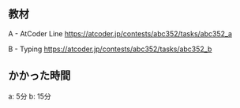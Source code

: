 ## 教材

A - AtCoder Line
https://atcoder.jp/contests/abc352/tasks/abc352_a

B - Typing
https://atcoder.jp/contests/abc352/tasks/abc352_b

## かかった時間
a: 5分
b: 15分
